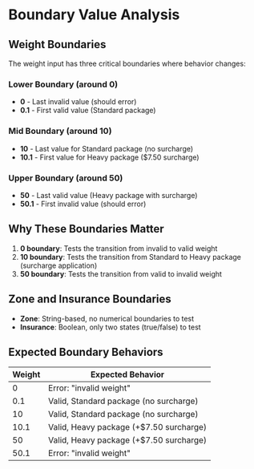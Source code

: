 # Boundary Value Analysis

## Weight Boundaries

The weight input has three critical boundaries where behavior changes:

### Lower Boundary (around 0)
- **0** - Last invalid value (should error)
- **0.1** - First valid value (Standard package)

### Mid Boundary (around 10) 
- **10** - Last value for Standard package (no surcharge)
- **10.1** - First value for Heavy package ($7.50 surcharge)

### Upper Boundary (around 50)
- **50** - Last valid value (Heavy package with surcharge)
- **50.1** - First invalid value (should error)

## Why These Boundaries Matter

1. **0 boundary**: Tests the transition from invalid to valid weight
2. **10 boundary**: Tests the transition from Standard to Heavy package (surcharge application)
3. **50 boundary**: Tests the transition from valid to invalid weight

## Zone and Insurance Boundaries

- **Zone**: String-based, no numerical boundaries to test
- **Insurance**: Boolean, only two states (true/false) to test

## Expected Boundary Behaviors

| Weight | Expected Behavior |
|--------|------------------|
| 0 | Error: "invalid weight" |
| 0.1 | Valid, Standard package (no surcharge) |
| 10 | Valid, Standard package (no surcharge) |
| 10.1 | Valid, Heavy package (+$7.50 surcharge) |
| 50 | Valid, Heavy package (+$7.50 surcharge) |
| 50.1 | Error: "invalid weight" |